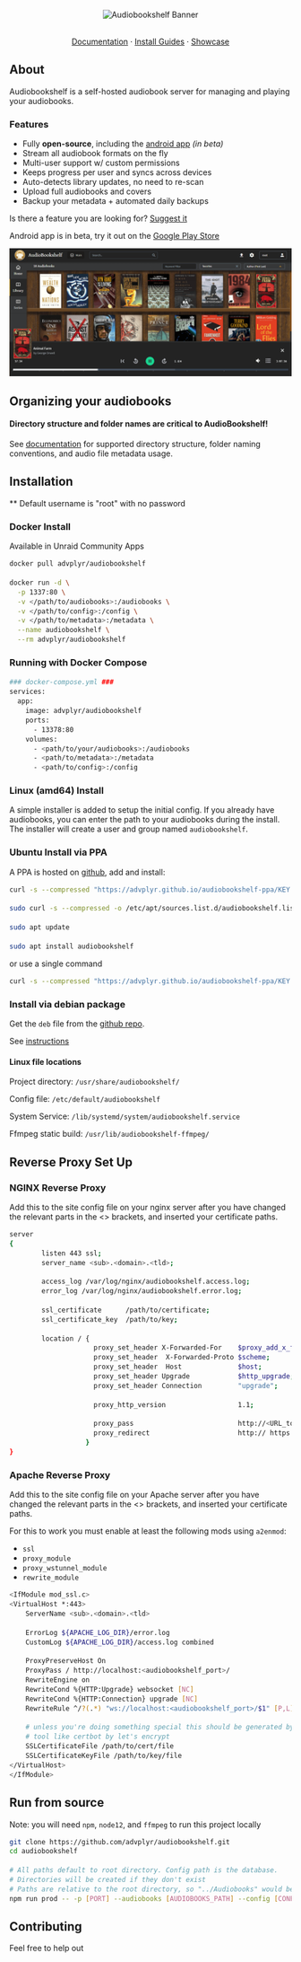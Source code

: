 <br />
<div align="center">
   <img alt="Audiobookshelf Banner" src="https://github.com/advplyr/audiobookshelf/raw/master/images/banner.svg" width="600">

  <p align="center">
    <br />
    <a href="https://audiobookshelf.org/docs">Documentation</a>
    ·
    <a href="https://audiobookshelf.org/install">Install Guides</a>
    ·
    <a href="https://audiobookshelf.org/showcase">Showcase</a>
  </p>
</div>

## About

Audiobookshelf is a self-hosted audiobook server for managing and playing your audiobooks.

### Features

* Fully **open-source**, including the [android app](https://github.com/advplyr/audiobookshelf-app) *(in beta)*
* Stream all audiobook formats on the fly
* Multi-user support w/ custom permissions
* Keeps progress per user and syncs across devices
* Auto-detects library updates, no need to re-scan
* Upload full audiobooks and covers
* Backup your metadata + automated daily backups

Is there a feature you are looking for? [Suggest it](https://github.com/advplyr/audiobookshelf/issues/new)

Android app is in beta, try it out on the [Google Play Store](https://play.google.com/store/apps/details?id=com.audiobookshelf.app)

<img alt="Library Screenshot" src="https://github.com/advplyr/audiobookshelf/raw/master/images/LibraryStream.png" />

## Organizing your audiobooks

#### Directory structure and folder names are critical to AudioBookshelf!

 See [documentation](https://audiobookshelf.org/docs) for supported directory structure, folder naming conventions, and audio file metadata usage.


## Installation

** Default username is "root" with no password

### Docker Install
Available in Unraid Community Apps

```bash
docker pull advplyr/audiobookshelf

docker run -d \
  -p 1337:80 \
  -v </path/to/audiobooks>:/audiobooks \
  -v </path/to/config>:/config \
  -v </path/to/metadata>:/metadata \
  --name audiobookshelf \
  --rm advplyr/audiobookshelf
```

### Running with Docker Compose

```bash
### docker-compose.yml ###
services:
  app:
    image: advplyr/audiobookshelf
    ports:
      - 13378:80
    volumes:
      - <path/to/your/audiobooks>:/audiobooks
      - <path/to/metadata>:/metadata
      - <path/to/config>:/config
```


### Linux (amd64) Install

A simple installer is added to setup the initial config. If you already have audiobooks, you can enter the path to your audiobooks during the install. The installer will create a user and group named `audiobookshelf`.



### Ubuntu Install via PPA

A PPA is hosted on [github](https://github.com/advplyr/audiobookshelf-ppa), add and install:

```bash
curl -s --compressed "https://advplyr.github.io/audiobookshelf-ppa/KEY.gpg" | sudo apt-key add - 

sudo curl -s --compressed -o /etc/apt/sources.list.d/audiobookshelf.list "https://advplyr.github.io/audiobookshelf-ppa/audiobookshelf.list" 

sudo apt update 

sudo apt install audiobookshelf
```

or use a single command

```bash
curl -s --compressed "https://advplyr.github.io/audiobookshelf-ppa/KEY.gpg" | sudo apt-key add - && sudo curl -s --compressed -o /etc/apt/sources.list.d/audiobookshelf.list "https://advplyr.github.io/audiobookshelf-ppa/audiobookshelf.list" && sudo apt update && sudo apt install audiobookshelf
```

### Install via debian package

Get the `deb` file from the [github repo](https://github.com/advplyr/audiobookshelf-ppa).

See [instructions](https://www.audiobookshelf.org/install#debian)


#### Linux file locations

Project directory: `/usr/share/audiobookshelf/`

Config file: `/etc/default/audiobookshelf`

System Service: `/lib/systemd/system/audiobookshelf.service`

Ffmpeg static build: `/usr/lib/audiobookshelf-ffmpeg/`

## Reverse Proxy Set Up

### NGINX Reverse Proxy

Add this to the site config file on your nginx server after you have changed the relevant parts in the <> brackets, and inserted your certificate paths.


```bash
server
{
        listen 443 ssl;
        server_name <sub>.<domain>.<tld>;

        access_log /var/log/nginx/audiobookshelf.access.log;
        error_log /var/log/nginx/audiobookshelf.error.log;

        ssl_certificate      /path/to/certificate;
        ssl_certificate_key  /path/to/key;

        location / {
                     proxy_set_header X-Forwarded-For    $proxy_add_x_forwarded_for;
                     proxy_set_header  X-Forwarded-Proto $scheme;
                     proxy_set_header  Host              $host;
                     proxy_set_header Upgrade            $http_upgrade;
                     proxy_set_header Connection         "upgrade";

                     proxy_http_version                  1.1;

                     proxy_pass                          http://<URL_to_forward_to>;
                     proxy_redirect                      http:// https://;
                   }
}
``` 

### Apache Reverse Proxy

Add this to the site config file on your Apache server after you have changed the relevant parts in the <> brackets, and inserted your certificate paths.

For this to work you must enable at least the following mods using `a2enmod`:
  - `ssl`
  - `proxy_module`
  - `proxy_wstunnel_module`
  - `rewrite_module`

```bash
<IfModule mod_ssl.c>
<VirtualHost *:443>
    ServerName <sub>.<domain>.<tld>

    ErrorLog ${APACHE_LOG_DIR}/error.log
    CustomLog ${APACHE_LOG_DIR}/access.log combined

    ProxyPreserveHost On
    ProxyPass / http://localhost:<audiobookshelf_port>/
    RewriteEngine on
    RewriteCond %{HTTP:Upgrade} websocket [NC]
    RewriteCond %{HTTP:Connection} upgrade [NC]
    RewriteRule ^/?(.*) "ws://localhost:<audiobookshelf_port>/$1" [P,L]

    # unless you're doing something special this should be generated by a
    # tool like certbot by let's encrypt
    SSLCertificateFile /path/to/cert/file
    SSLCertificateKeyFile /path/to/key/file
</VirtualHost>
</IfModule>
```

## Run from source

Note: you will need `npm`, `node12`, and `ffmpeg` to run this project locally

```bash
git clone https://github.com/advplyr/audiobookshelf.git
cd audiobookshelf

# All paths default to root directory. Config path is the database.
# Directories will be created if they don't exist
# Paths are relative to the root directory, so "../Audiobooks" would be a valid path
npm run prod -- -p [PORT] --audiobooks [AUDIOBOOKS_PATH] --config [CONFIG_PATH] --metadata [METADATA_PATH]
```

## Contributing

Feel free to help out
